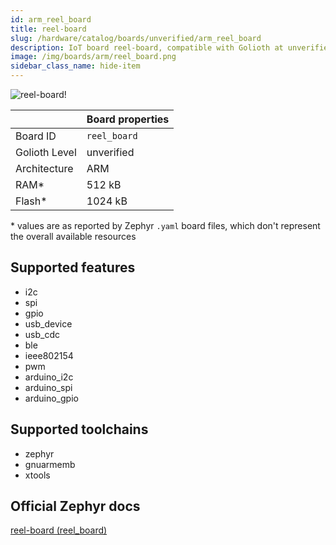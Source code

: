 ```yaml
---
id: arm_reel_board
title: reel-board
slug: /hardware/catalog/boards/unverified/arm_reel_board
description: IoT board reel-board, compatible with Golioth at unverified level.
image: /img/boards/arm/reel_board.png
sidebar_class_name: hide-item
---
```


[//]: # (This is an auto-generated file, do not edit! Changes to it will be lost upon re-generation)

![reel-board!](/img/boards/arm/reel_board.png "reel-board")

|                | Board properties     |
| -------------  | -------------------- |
| Board ID       | `reel_board` |
| Golioth Level  | unverified       |
| Architecture   | ARM |
| RAM*           | 512 kB |
| Flash*         | 1024 kB |

\* values are as reported by Zephyr `.yaml` board files, which don't represent the overall available resources



## Supported features

* i2c
* spi
* gpio
* usb_device
* usb_cdc
* ble
* ieee802154
* pwm
* arduino_i2c
* arduino_spi
* arduino_gpio

## Supported toolchains

* zephyr
* gnuarmemb
* xtools

## Official Zephyr docs

[reel-board (reel_board)](https://docs.zephyrproject.org/latest/boards/arm/reel_board/doc/index.html)
